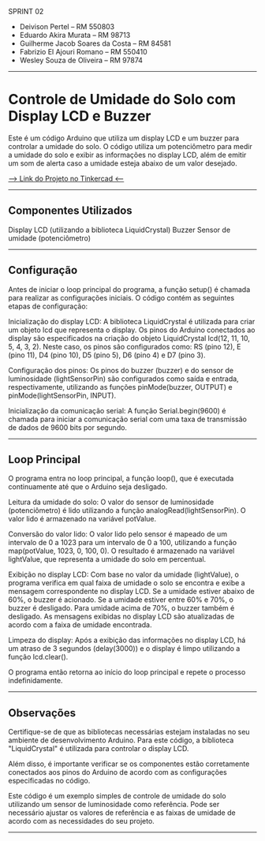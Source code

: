 SPRINT 02

- Deivison Pertel – RM 550803
- Eduardo Akira Murata – RM 98713
- Guilherme Jacob Soares da Costa – RM 84581
- Fabrizio El Ajouri Romano – RM 550410
- Wesley Souza de Oliveira – RM 97874

---

# Controle de Umidade do Solo com Display LCD e Buzzer

Este é um código Arduino que utiliza um display LCD e um buzzer para controlar a umidade do solo. O código utiliza um potenciômetro para medir a umidade do solo e exibir as informações no display LCD, além de emitir um som de alerta caso a umidade esteja abaixo de um valor desejado.

[--> Link do Projeto no Tinkercad <--](https://www.tinkercad.com/things/0cUHGss6yek-copy-of-teste-checkpoint2/editel?sharecode=Hy3Slu059cY18oS0kFhULp3vhJcTJ3gMQOjysahD46E)

---

## Componentes Utilizados

Display LCD (utilizando a biblioteca LiquidCrystal)
Buzzer
Sensor de umidade (potenciômetro)

---

## Configuração
Antes de iniciar o loop principal do programa, a função setup() é chamada para realizar as configurações iniciais. O código contém as seguintes etapas de configuração:

Inicialização do display LCD: A biblioteca LiquidCrystal é utilizada para criar um objeto lcd que representa o display. Os pinos do Arduino conectados ao display são especificados na criação do objeto LiquidCrystal lcd(12, 11, 10, 5, 4, 3, 2). Neste caso, os pinos são configurados como: RS (pino 12), E (pino 11), D4 (pino 10), D5 (pino 5), D6 (pino 4) e D7 (pino 3).

Configuração dos pinos: Os pinos do buzzer (buzzer) e do sensor de luminosidade (lightSensorPin) são configurados como saída e entrada, respectivamente, utilizando as funções pinMode(buzzer, OUTPUT) e pinMode(lightSensorPin, INPUT).

Inicialização da comunicação serial: A função Serial.begin(9600) é chamada para iniciar a comunicação serial com uma taxa de transmissão de dados de 9600 bits por segundo.

---

## Loop Principal

O programa entra no loop principal, a função loop(), que é executada continuamente até que o Arduino seja desligado.

Leitura da umidade do solo: O valor do sensor de luminosidade (potenciômetro) é lido utilizando a função analogRead(lightSensorPin). O valor lido é armazenado na variável potValue.

Conversão do valor lido: O valor lido pelo sensor é mapeado de um intervalo de 0 a 1023 para um intervalo de 0 a 100, utilizando a função map(potValue, 1023, 0, 100, 0). O resultado é armazenado na variável lightValue, que representa a umidade do solo em percentual.

Exibição no display LCD: Com base no valor da umidade (lightValue), o programa verifica em qual faixa de umidade o solo se encontra e exibe a mensagem correspondente no display LCD. Se a umidade estiver abaixo de 60%, o buzzer é acionado. Se a umidade estiver entre 60% e 70%, o buzzer é desligado. Para umidade acima de 70%, o buzzer também é desligado. As mensagens exibidas no display LCD são atualizadas de acordo com a faixa de umidade encontrada.

Limpeza do display: Após a exibição das informações no display LCD, há um atraso de 3 segundos (delay(3000)) e o display é limpo utilizando a função lcd.clear().

O programa então retorna ao início do loop principal e repete o processo indefinidamente.

---

## Observações
Certifique-se de que as bibliotecas necessárias estejam instaladas no seu ambiente de desenvolvimento Arduino. Para este código, a biblioteca "LiquidCrystal" é utilizada para controlar o display LCD.

Além disso, é importante verificar se os componentes estão corretamente conectados aos pinos do Arduino de acordo com as configurações especificadas no código.

Este código é um exemplo simples de controle de umidade do solo utilizando um sensor de luminosidade como referência. Pode ser necessário ajustar os valores de referência e as faixas de umidade de acordo com as necessidades do seu projeto.

---
